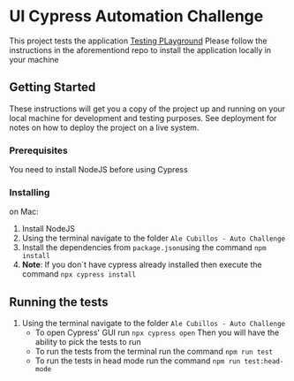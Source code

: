 # UI Cypress Automation Challenge

This project tests the application [Testing PLayground](https://github.com/antonyfuentes/testing-playground)
Please follow the instructions in the aforementiond repo to install the application locally in your machine

## Getting Started

These instructions will get you a copy of the project up and running on your local machine for development and testing purposes. See deployment for notes on how to deploy the project on a live system.

### Prerequisites

You need to install NodeJS before using Cypress

### Installing

on Mac:

1. Install NodeJS
2. Using the terminal navigate to the folder `Ale Cubillos - Auto Challenge`
3. Install the dependencies from `package.json`using the command `npm install`
4. **Note**: If you don´t have cypress already installed then execute the command `npx cypress install`

## Running the tests

1. Using the terminal navigate to the folder `Ale Cubillos - Auto Challenge`
   - To open Cypress' GUI run `npx cypress open` Then you will have the ability to pick the tests to run
   - To run the tests from the terminal run the command `npm run test`
   - To run the tests in head mode run the command `npm run test:head-mode`
